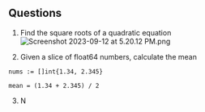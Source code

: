 ## Questions

1) Find the square roots of a quadratic equation
![Screenshot 2023-09-12 at 5.20.12 PM.png](..%2F..%2F..%2F..%2F..%2FDesktop%2FScreenshot%202023-09-12%20at%205.20.12%20PM.png)

2) Given a slice of float64 numbers, calculate the mean
```text
nums := []int{1.34, 2.345}

mean = (1.34 + 2.345) / 2
```

3) N